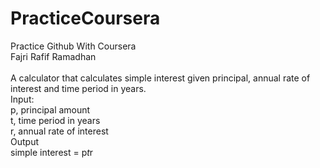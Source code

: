 # PracticeCoursera
Practice Github With Coursera\
Fajri Rafif Ramadhan\
\
A calculator that calculates simple interest given principal, annual rate of interest and time period in years.\
Input:\
   p, principal amount\
   t, time period in years\
   r, annual rate of interest\
Output\
   simple interest = p*t*r
